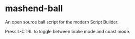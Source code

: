 # mashend-ball

An open source ball script for the modern Script Builder.

Press L-CTRL to toggle between brake mode and coast mode.